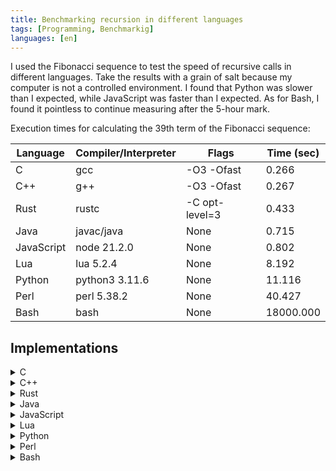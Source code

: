 ```yaml
---
title: Benchmarking recursion in different languages
tags: [Programming, Benchmarkig]
languages: [en]
---
```


I used the Fibonacci sequence to test the speed of recursive calls in different
languages. Take the results with a grain of salt because my computer is not a
controlled environment. I found that Python was slower than I expected, while
JavaScript was faster than I expected. As for Bash, I found it pointless to
continue measuring after the 5-hour mark.

Execution times for calculating the 39th term of the Fibonacci sequence:

| Language   | Compiler/Interpreter | Flags          | Time (sec)  |
| ---------- | -------------------- | -------------- | ----------- |
| C          | gcc                  | -O3 -Ofast     |       0.266 |
| C++        | g++                  | -O3 -Ofast     |       0.267 |
| Rust       | rustc                | -C opt-level=3 |       0.433 |
| Java       | javac/java           | None           |       0.715 |
| JavaScript | node 21.2.0          | None           |       0.802 |
| Lua        | lua 5.2.4            | None           |       8.192 |
| Python     | python3 3.11.6       | None           |      11.116 |
| Perl       | perl 5.38.2          | None           |      40.427 |
| Bash       | bash                 | None           |   18000.000 |

## Implementations

<details>
<summary>C</summary>
{% highlight c %}
{% include_relative assets/fibonacci.c %}
{% endhighlight %}
</details>

<details>
<summary>C++</summary>
{% highlight c++ %}
{% include_relative assets/fibonacci.cpp %}
{% endhighlight %}
</details>

<details>
<summary>Rust</summary>
{% highlight rust %}
{% include_relative assets/fibonacci.rs %}
{% endhighlight %}
</details>

<details>
<summary>Java</summary>
{% highlight java %}
{% include_relative assets/fibonacci.java %}
{% endhighlight %}
</details>

<details>
<summary>JavaScript</summary>
{% highlight javascript %}
{% include_relative assets/fibonacci.js %}
{% endhighlight %}
</details>

<details>
<summary>Lua</summary>
{% highlight lua %}
{% include_relative assets/fibonacci.lua %}
{% endhighlight %}
</details>

<details>
<summary>Python</summary>
{% highlight python %}
{% include_relative assets/fibonacci.py %}
{% endhighlight %}
</details>

<details>
<summary>Perl</summary>
{% highlight perl %}
{% include_relative assets/fibonacci.pl %}
{% endhighlight %}
</details>

<details>
<summary>Bash</summary>
{% highlight bash %}
{% include_relative assets/fibonacci.bash %}
{% endhighlight %}
</details>
